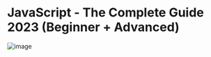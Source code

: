 # JavaScript - The Complete Guide 2023 (Beginner + Advanced)
![image](https://github.com/Ahmed-Elmoslmany/Kalbonyan-Elmarsos/assets/100316692/e0be5705-cfeb-4944-a736-5e28051ec0c3)
